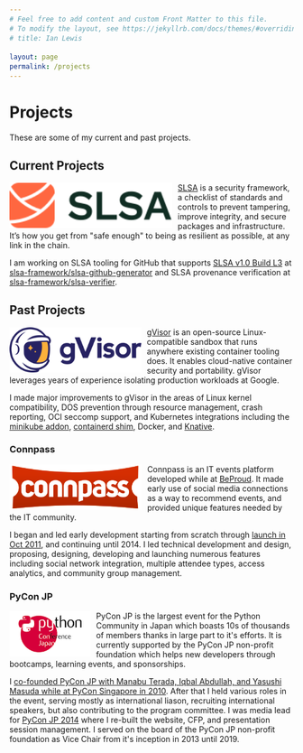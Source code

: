```yaml
---
# Feel free to add content and custom Front Matter to this file.
# To modify the layout, see https://jekyllrb.com/docs/themes/#overriding-theme-defaults
# title: Ian Lewis

layout: page
permalink: /projects
---
```


# Projects

These are some of my current and past projects.

## Current Projects

<img align="left" src="/assets/images/slsa-logo-green.svg" height="80" style="margin-right: 10px">

[SLSA](https://slsa.dev/) is a security framework, a checklist of standards and controls to prevent
tampering, improve integrity, and secure packages and infrastructure. It’s how
you get from "safe enough" to being as resilient as possible, at any link in
the chain.

I am working on SLSA tooling for GitHub that supports [SLSA v1.0 Build
L3](https://slsa.dev/spec/v1.0/levels#build-l3) at
[slsa-framework/slsa-github-generator](https://github.com/slsa-framework/slsa-github-generator)
and SLSA provenance verification at
[slsa-framework/slsa-verifier](https://github.com/slsa-framework/slsa-verifier).

## Past Projects

<img align="left" src="/assets/images/gvisor.png" height="80" style="margin-right: 10px">

[gVisor](https://gvisor.dev/) is an open-source Linux-compatible sandbox that
runs anywhere existing container tooling does. It enables cloud-native
container security and portability. gVisor leverages years of experience
isolating production workloads at Google.

I made major improvements to gVisor in the areas of Linux kernel compatibility,
DOS prevention through resource management, crash reporting, OCI seccomp
support, and Kubernetes integrations including the [minikube
addon](https://github.com/kubernetes/minikube/tree/master/deploy/addons/gvisor),
[containerd shim](https://github.com/google/gvisor/tree/master/shim), Docker,
and [Knative](https://gvisor.dev/docs/tutorials/knative/).

### Connpass

<img align="left" src="/assets/images/connpass_logo_1.png" height="80" style="margin-right: 10px">

Connpass is an IT events platform developed while at
[BeProud](https://www.beproud.jp/). It made early use of social media
connections as a way to recommend events, and provided unique features needed
by the IT community.

I began and led early development starting from scratch through [launch in Oct
2011](/jp/connpass), and continuing until 2014. I led technical development and design,
proposing, designing, developing and launching numerous features including
social network integration, multiple attendee types, access analytics, and
community group management.

### PyCon JP

<img align="left" src="/assets/images/pyconjp_logo.png" height="80" style="margin-right: 10px">

PyCon JP is the largest event for the Python Community in Japan which boasts
10s of thousands of members thanks in large part to it's efforts. It is
currently supported by the PyCon JP non-profit foundation which helps new
developers through bootcamps, learning events, and sponsorships.

I [co-founded PyCon JP with Manabu Terada, Iqbal Abdullah, and Yasushi Masuda
while at PyCon Singapore in
2010](https://www.pycon.jp/history.html#pycon-apac-in-singapore). After that I
held various roles in the event, serving mostly as international liason,
recruiting international speakers, but also contributing to the program
committee. I was media lead for [PyCon JP 2014](https://pycon.jp/2014/) where I
re-built the website, CFP, and presentation session management. I served on the
board of the PyCon JP non-profit foundation as Vice Chair from it's inception
in 2013 until 2019.
